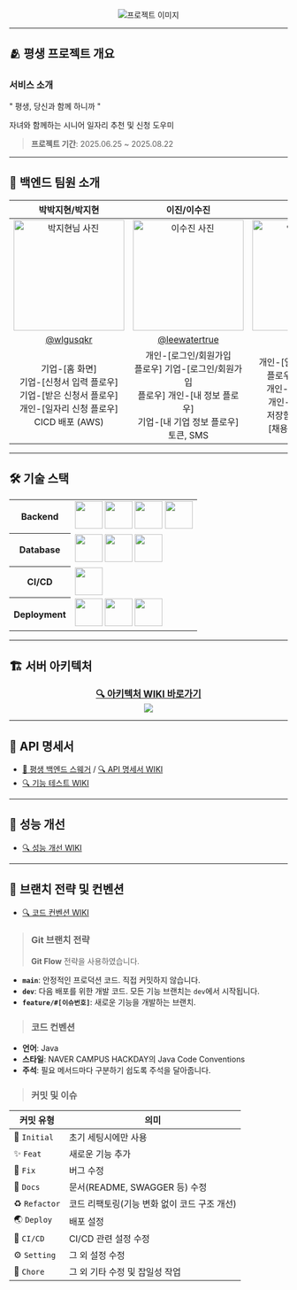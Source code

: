 <div align="center">
  <img src="https://i.postimg.cc/dVXK9Kqb/image.png" alt="프로젝트 이미지" />
</div>

---

## 🫂 평생 프로젝트 개요

### 서비스 소개
" 평생, 당신과 함께 하니까 "

자녀와 함께하는 시니어 일자리 추천 및 신청 도우미
> **프로젝트 기간**: 2025.06.25 ~ 2025.08.22

---

## 🚀 백엔드 팀원 소개

<table align="center">
  <thead>
    <tr>
      <th>박박지현/박지현</th>
      <th>이진/이수진</th>
      <th>솔/안송희</th>
      <th>젠/김우진</th>
    </tr>
  </thead>
  <tbody>
    <tr>
      <td align="center"><img src="https://avatars.githubusercontent.com/wlgusqkr" alt="박지현님 사진" width="200" height="200"></td>
      <td align="center"><img src="https://avatars.githubusercontent.com/leewatertrue" alt="이수진 사진" width="200" height="200"></td>
      <td align="center"><img src="https://avatars.githubusercontent.com/soooii" alt="안송희님 사진" width="200" height="200"></td>
      <td align="center"><img src="https://avatars.githubusercontent.com/zzaengee" alt="김우진님 사진" width="200" height="200"></td>
    </tr>
    <tr>
      <td align="center"><a href="https://github.com/wlgusqkr">@wlgusqkr</a></td>
      <td align="center"><a href="https://github.com/leewatertrue">@leewatertrue</a></td>
      <td align="center"><a href="https://github.com/soooii">@soooii</a></td>
      <td align="center"><a href="https://github.com/zzaengee">@zzaengee</a></td>
    </tr>
    <tr>
      <td align="center">기업-[홈 화면]<br>기업-[신청서 입력 플로우]<br>기업-[받은 신청서 플로우]<br>개인-[일자리 신청 플로우]<br>CICD 배포 (AWS)</td>
      <td align="center">개인-[로그인/회원가입<br> 플로우] 기업-[로그인/회원가입<br>플로우] 개인-[내 정보 플로우]<br>기업-[내 기업 정보 플로우]<br>토큰, SMS</td>
      <td align="center">개인-[일자리 추천 및 저장<br>플로우]에서 조회 기능<br>개인-[추가 질문 답변]<br>개인-[일자리 추천 및 <br>저장함 신청함 플로우]<br>[채용 공고 검색] 기능</td>
      <td align="center">개인-[일자리 추천 및<br>저장 플로우]<br>일자리 신청 플로우에서<br>AI를 통해 질문 만들기</td>
    </tr>
  </tbody>
</table>

---
## 🛠 기술 스택
<div align="center">
<table width="100%">
<tr>
<th align="center">Backend</th>
<td align="left">
<img height="50" src="https://user-images.githubusercontent.com/25181517/117201156-9a724800-adec-11eb-9a9d-3cd0f67da4bc.png">  
<img height="50" src="https://user-images.githubusercontent.com/25181517/183891303-41f257f8-6b3d-487c-aa56-c497b880d0fb.png">
<img height="50" src="https://raw.githubusercontent.com/marwin1991/profile-technology-icons/refs/heads/main/icons/intellij.png">
<img height="50" src="https://raw.githubusercontent.com/marwin1991/profile-technology-icons/refs/heads/main/icons/elasticsearch.png">
</td>
</tr>
<tr>
<th align="center">Database</th>
<td align="left">
<img height="50" src="https://user-images.githubusercontent.com/25181517/183896128-ec99105a-ec1a-4d85-b08b-1aa1620b2046.png"> 
<img height="50" src="https://raw.githubusercontent.com/marwin1991/profile-technology-icons/refs/heads/main/icons/redis.png">
<img height="50" src="https://raw.githubusercontent.com/marwin1991/profile-technology-icons/refs/heads/main/icons/postman.png">
</td>
</tr>
<tr>
<th align="center">CI/CD</th>
<td align="left">
<img height="50" src="https://raw.githubusercontent.com/marwin1991/profile-technology-icons/refs/heads/main/icons/git.png">
</td>
</tr>
<tr>
<th align="center">Deployment</th>
<td align="left">
<img height="50" src="https://raw.githubusercontent.com/marwin1991/profile-technology-icons/refs/heads/main/icons/docker.png">
<img height="50" src="https://user-images.githubusercontent.com/25181517/183896132-54262f2e-6d98-41e3-8888-e40ab5a17326.png">
<img height="50" src="https://raw.githubusercontent.com/marwin1991/profile-technology-icons/refs/heads/main/icons/swagger.png">
</td>
</tr>
</table>
</div>

---
## 🏗 서버 아키텍처
<div align="center">
  <a href="https://github.com/PyeongSaeng/PyeongSaeng-BE/wiki/4.-%EC%8B%9C%EC%8A%A4%ED%85%9C-%EC%95%84%ED%82%A4%ED%85%8D%EC%B2%98">
    <strong><big>🔍 아키텍처 WIKI 바로가기</big></strong><br>
    <img src="https://i.postimg.cc/25pGJ5XY/2-drawio.png">
  </a>
</div>

---

## 📖 API 명세서
- [📗 평생 백엔드 스웨거](https://api.pyeongsaeng.site/swagger-ui/index.html#/)  /  [🔍 API 명세서 WIKI](https://github.com/PyeongSaeng/PyeongSaeng-BE/wiki/1.-API-%EB%AA%85%EC%84%B8%EC%84%9C)
- [🔍 기능 테스트 WIKI](https://github.com/PyeongSaeng/PyeongSaeng-BE/wiki/2.-%EA%B8%B0%EB%8A%A5-%ED%85%8C%EC%8A%A4%ED%8A%B8)

---
## 🚀 성능 개선
- [🔍 성능 개선 WIKI](https://github.com/PyeongSaeng/PyeongSaeng-BE/wiki/5.-%EC%84%B1%EB%8A%A5-%EA%B0%9C%EC%84%A0)
---
## 🌳 브랜치 전략 및 컨벤션
- [🔍 코드 컨벤션 WIKI](https://github.com/PyeongSaeng/PyeongSaeng-BE/wiki/3.-%EC%BD%94%EB%93%9C-%EC%BB%A8%EB%B2%A4%EC%85%98)

> ### Git 브랜치 전략
> **Git Flow** 전략을 사용하였습니다.
- **`main`**: 안정적인 프로덕션 코드. 직접 커밋하지 않습니다.
- **`dev`**: 다음 배포를 위한 개발 코드. 모든 기능 브랜치는 `dev`에서 시작됩니다.
- **`feature/#[이슈번호]`**: 새로운 기능을 개발하는 브랜치.<br>

> ### 코드 컨벤션
- **언어**: Java
- **스타일**: NAVER CAMPUS HACKDAY의 Java Code Conventions
- **주석**: 필요 메서드마다 구분하기 쉽도록 주석을 달아줍니다.<br>

> ### 커밋 및 이슈
| 커밋 유형  | 의미                                                                                  |
| ---------- | ------------------------------------------------------------------------------------- |
| 🎉 `Initial`     | 초기 세팅시에만 사용                             |
| ✨ `Feat`     | 새로운 기능 추가                             |
| 🐛 `Fix`      | 버그 수정                   |
| 📝 `Docs`     | 문서(README, SWAGGER 등) 수정                                                          |
| ♻️ `Refactor` | 코드 리팩토링(기능 변화 없이 코드 구조 개선)       |
| 🌏 `Deploy`    | 배포 설정                    |
| 💚 `CI/CD`    | CI/CD 관련 설정 수정                    |
| ⚙️ `Setting`    | 그 외 설정 수정                    |
| 🚀 `Chore`    | 그 외 기타 수정 및 잡일성 작업                    |


